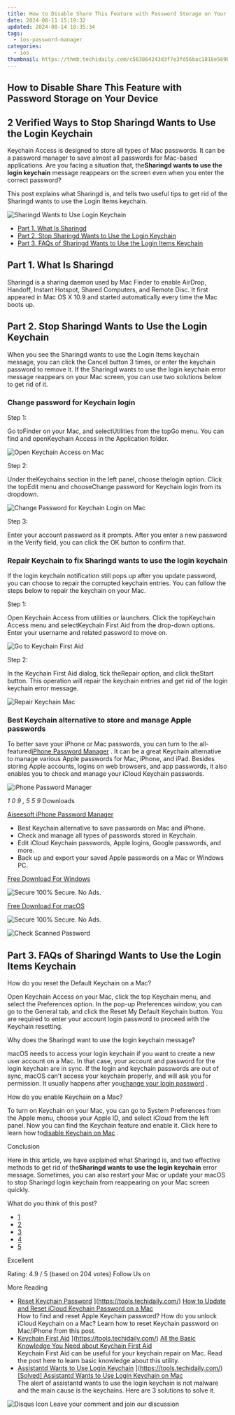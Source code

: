 ```yaml
---
title: How to Disable Share This Feature with Password Storage on Your Device
date: 2024-08-11 15:19:32
updated: 2024-08-14 10:35:34
tags:
  - ios-password-manager
categories:
  - ios
thumbnail: https://thmb.techidaily.com/c563864243d3f7e3fd56bac1818e569ba605d41e0c030694805518fde8726b0b.jpg
---
```


## How to Disable Share This Feature with Password Storage on Your Device

## 2 Verified Ways to Stop Sharingd Wants to Use the Login Keychain

 Keychain Access is designed to store all types of Mac passwords. It can be a password manager to save almost all passwords for Mac-based applications. Are you facing a situation that, the**Sharingd wants to use the login keychain** message reappears on the screen even when you enter the correct password?

 This post explains what Sharingd is, and tells two useful tips to get rid of the Sharingd wants to use the Login Items keychain.

![Sharingd Wants to Use Login Keychain](https://www.aiseesoft.com/images/solution/sharingd-wants-to-use-login-keychain/sharingd-wants-to-use-login-keychain.jpg)

* [Part 1. What Is Sharingd](https://tools.techidaily.com/)
* [Part 2. Stop Sharingd Wants to Use the Login Keychain](https://tools.techidaily.com/)
* [Part 3. FAQs of Sharingd Wants to Use the Login Items Keychain](https://tools.techidaily.com/)

## Part 1\. What Is Sharingd

Sharingd is a sharing daemon used by Mac Finder to enable AirDrop, Handoff, Instant Hotspot, Shared Computers, and Remote Disc. It first appeared in Mac OS X 10.9 and started automatically every time the Mac boots up.

## Part 2\. Stop Sharingd Wants to Use the Login Keychain

 When you see the Sharingd wants to use the Login Items keychain message, you can click the Cancel button 3 times, or enter the keychain password to remove it. If the Sharingd wants to use the login keychain error message reappears on your Mac screen, you can use two solutions below to get rid of it.

### Change password for Keychain login

Step 1:

 Go toFinder on your Mac, and selectUtilities from the topGo menu. You can find and openKeychain Access in the Application folder.

![Open Keychain Access on Mac](https://www.aiseesoft.com/images/solution/sharingd-wants-to-use-login-keychain/open-keychain-access-on-mac.jpg)

Step 2:

 Under theKeychains section in the left panel, choose thelogin option. Click the topEdit menu and chooseChange password for Keychain login from its dropdown.

![Change Password for Keychain Login on Mac](https://www.aiseesoft.com/images/solution/sharingd-wants-to-use-login-keychain/change-password-for-keychain-login-on-mac.jpg)

Step 3:

 Enter your account password as it prompts. After you enter a new password in the Verify field, you can click the OK button to confirm that.

### Repair Keychain to fix Sharingd wants to use the login keychain

 If the login keychain notification still pops up after you update password, you can choose to repair the corrupted keychain entries. You can follow the steps below to repair the keychain on your Mac.

Step 1:

 Open Keychain Access from utilities or launchers. Click the topKeychain Access menu and selectKeychain First Aid from the drop-down options. Enter your username and related password to move on.

![Go to Keychain First Aid](https://www.aiseesoft.com/images/solution/sharingd-wants-to-use-login-keychain/go-to-keychain-first-aid.jpg)

Step 2:

 In the Keychain First Aid dialog, tick theRepair option, and click theStart button. This operation will repair the keychain entries and get rid of the login keychain error message.

![Repair Keychain Mac](https://www.aiseesoft.com/images/solution/sharingd-wants-to-use-login-keychain/repair-keychain-mac.jpg)

### Best Keychain alternative to store and manage Apple passwords

 To better save your iPhone or Mac passwords, you can turn to the all-featured[iPhone Password Manager](https://tools.techidaily.com/aiseesoft/iphone-password-manager/) . It can be a great Keychain alternative to manage various Apple passwords for Mac, iPhone, and iPad. Besides storing Apple accounts, logins on web browsers, and app passwords, it also enables you to check and manage your iCloud Keychain passwords.

![iPhone Password Manager](https://www.aiseesoft.com/images/iphone-password-manager/iphone-password-manager.png)

_1_ _0_ _9_ _,_ _5_ _5_ _9_  Downloads

[Aiseesoft iPhone Password Manager](https://tools.techidaily.com/aiseesoft/iphone-password-manager/)

* Best Keychain alternative to save passwords on Mac and iPhone.
* Check and manage all types of passwords stored in Keychain.
* Edit iCloud Keychain passwords, Apple logins, Google passwords, and more.
* Back up and export your saved Apple passwords on a Mac or Windows PC.

[Free Download For Windows](https://secure.2checkout.com/order/checkout.php?PRODS=38230946&QTY=1&AFFILIATE=108875&CART=1)

![Secure](https://www.aiseesoft.com/images/product/secure.svg) 100% Secure. No Ads.

[Free Download For macOS](https://secure.2checkout.com/order/checkout.php?PRODS=38230996&QTY=1&AFFILIATE=108875&CART=1)

![Secure](https://www.aiseesoft.com/images/product/secure.svg) 100% Secure. No Ads.

![Check Scanned Password](https://www.aiseesoft.com/images/iphone-password-manager/check-scanned-password.jpg)

## Part 3\. FAQs of Sharingd Wants to Use the Login Items Keychain

 How do you reset the Default Keychain on a Mac?

 Open Keychain Access on your Mac, click the top Keychain menu, and select the Preferences option. In the pop-up Preferences window, you can go to the General tab, and click the Reset My Default Keychain button. You are required to enter your account login password to proceed with the Keychain resetting.

 Why does the Sharingd want to use the login keychain message?

 macOS needs to access your login keychain if you want to create a new user account on a Mac. In that case, your account and password for the login keychain are in sync. If the login and keychain passwords are out of sync, macOS can't access your keychain properly, and will ask you for permission. It usually happens after you[change your login password](https://tools.techidaily.com/) .

How do you enable Keychain on a Mac?

 To turn on Keychain on your Mac, you can go to System Preferences from the Apple menu, choose your Apple ID, and select iCloud from the left panel. Now you can find the Keychain feature and enable it. Click here to learn how to[disable Keychain on Mac](https://tools.techidaily.com/) .

Conclusion

 Here in this article, we have explained what Sharingd is, and two effective methods to get rid of the**Sharingd wants to use the login keychain** error message. Sometimes, you can also restart your Mac or update your macOS to stop Sharingd login keychain from reappearing on your Mac screen quickly.

What do you think of this post?

* [1](https://tools.techidaily.com/)
* [2](https://tools.techidaily.com/)
* [3](https://tools.techidaily.com/)
* [4](https://tools.techidaily.com/)
* [5](https://tools.techidaily.com/)

Excellent

Rating: 4.9 / 5 (based on 204 votes) Follow Us on [](https://www.facebook.com/aiseesoft) [](https://twitter.com/AiseesoftStudio) [](https://www.youtube.com/c/aiseesoft)

More Reading

* [Reset Keychain Password](https://www.aiseesoft.com/images/more-reading/reset-keychain-password-s.jpg) ](https://tools.techidaily.com/) [How to Update and Reset iCloud Keychain Password on a Mac](https://tools.techidaily.com/)  
 How to find and reset Apple Keychain password? How do you unlock iCloud Keychain on a Mac? Learn how to reset Keychain password on Mac/iPhone from this post.
* [Keychain First Aid](https://www.aiseesoft.com/images/more-reading/keychain-first-aid-s.jpg) ](https://tools.techidaily.com/) [All the Basic Knowledge You Need about Keychain First Aid](https://tools.techidaily.com/)  
 Keychain First Aid can be useful for your keychain repair on Mac. Read the post here to learn basic knowledge about this utility.
* [Assistantd Wants to Use Login Keychain](https://www.aiseesoft.com/images/more-reading/assistantd-wants-to-use-login-keychain-s.jpg) ](https://tools.techidaily.com/) [ \[Solved\] Assistantd Wants to Use Login Keychain on Mac](https://tools.techidaily.com/)  
 The alert of assistantd wants to use the login keychain is not malware and the main cause is the keychains. Here are 3 solutions to solve it.

![Disqus Icon](https://www.aiseesoft.com/images/article/disqus-icon.png) Leave your comment and join our discussion

<ins class="adsbygoogle"
     style="display:block"
     data-ad-format="autorelaxed"
     data-ad-client="ca-pub-7571918770474297"
     data-ad-slot="1223367746"></ins>



<ins class="adsbygoogle"
     style="display:block"
     data-ad-client="ca-pub-7571918770474297"
     data-ad-slot="8358498916"
     data-ad-format="auto"
     data-full-width-responsive="true"></ins>
